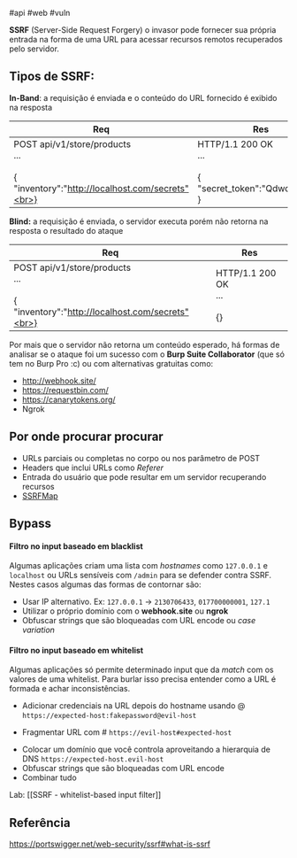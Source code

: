 #api #web #vuln

**SSRF** (Server-Side Request Forgery) o invasor pode fornecer sua própria entrada na forma de uma URL para acessar recursos remotos recuperados pelo servidor.

## Tipos de SSRF:

**In-Band**: a requisição é enviada e o conteúdo do URL fornecido é exibido na resposta

| Req | Res |
| --- | --- |
| POST api/v1/store/products<br>...<br><br>{<br>"inventory":"http://localhost.com/secrets"<br>} | HTTP/1.1 200 OK<br>...<br><br>{<br>"secret_token":"QdwdxurLd3"<br>} |

**Blind:** a requisição é enviada, o servidor executa porém não retorna na resposta o resultado do ataque

| Req | Res |
| --- | --- |
| POST api/v1/store/products<br>...<br><br>{<br>"inventory":"http://localhost.com/secrets"<br>} | HTTP/1.1 200 OK<br>...<br><br>{} |
Por mais que o servidor não retorna um conteúdo esperado, há formas de analisar se o ataque foi um sucesso com o **Burp Suite Collaborator** (que só tem no Burp Pro :c) ou com alternativas gratuitas como:
- http://webhook.site/
- https://requestbin.com/
- https://canarytokens.org/
- Ngrok

## Por onde procurar procurar

- URLs parciais ou completas no corpo ou nos parâmetro de POST
- Headers que inclui URLs como *Referer*
- Entrada do usuário que pode resultar em um servidor recuperando recursos
- [SSRFMap](https://github.com/swisskyrepo/SSRFmap)

## Bypass

#### Filtro no input baseado em blacklist

Algumas aplicações criam uma lista com *hostnames* como `127.0.0.1` e `localhost` ou URLs sensíveis com `/admin` para se defender contra SSRF. Nestes casos algumas das formas de contornar são:

- Usar IP alternativo. Ex: `127.0.0.1` -> `2130706433`, `017700000001`, `127.1`
- Utilizar o próprio domínio com o **webhook.site** ou **ngrok**
- Obfuscar strings que são bloqueadas com URL encode ou *case variation*

#### Filtro no input baseado em whitelist

Algumas aplicações só permite determinado input que da *match* com os valores de uma whitelist. Para burlar isso precisa entender como a URL é formada e achar inconsistências.

- Adicionar credenciais na URL depois do hostname usando @
	`https://expected-host:fakepassword@evil-host`
* Fragmentar URL com # 
	`https://evil-host#expected-host`
- Colocar um domínio que você controla aproveitando a hierarquia de DNS
	`https://expected-host.evil-host`
- Obfuscar strings que são bloqueadas com URL encode
- Combinar tudo

Lab: [[SSRF - whitelist-based input filter]]

## Referência

https://portswigger.net/web-security/ssrf#what-is-ssrf